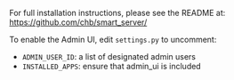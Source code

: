 For full installation instructions, please see the README at:
  https://github.com/chb/smart_server/


To enable the Admin UI, edit `settings.py` to uncomment:

* `ADMIN_USER_ID`: a list of designated admin users
* `INSTALLED_APPS`: ensure that admin_ui is included

